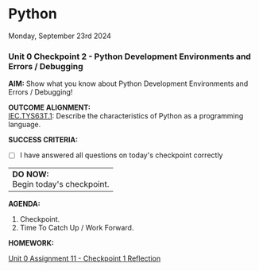 # Python
Monday, September 23rd 2024

### Unit 0 Checkpoint 2 - Python Development Environments and Errors / Debugging

**AIM:** Show what you know about Python Development Environments and Errors / Debugging!

**OUTCOME ALIGNMENT:**
<br><ins>IEC.TYS63T.1</ins>: Describe the characteristics of Python as a programming language.

**SUCCESS CRITERIA:**
- [ ] I have answered all questions on today's checkpoint correctly

<table>
  <tr>
    <td><b>DO NOW:</b><br>Begin today's checkpoint.
  </tr>
</table>

**AGENDA:**

1. Checkpoint.
2. Time To Catch Up / Work Forward.


**HOMEWORK:** 

[Unit 0 Assignment 11 - Checkpoint 1 Reflection](https://github.com/MrJSwotinsky/Python/blob/main/Unit_0_Programming_Languages_and_a_Reintroduction_to_Python/Daily_Assignments/Unit_0_Assignment_11_Due_Tue_Sept_24_U0_CP1_Reflection.md)
